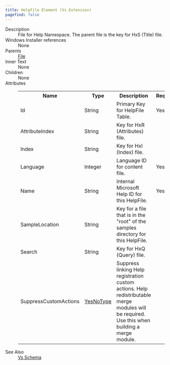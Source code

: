 ```yaml
---
title: HelpFile Element (Vs Extension)
pagefind: false
---
```

<dl>
  <dt>Description</dt>
  <dd>                 File for Help Namespace.  The parent file is the key for HxS (Title) file.             </dd>
  <dt>Windows Installer references</dt>
  <dd>None</dd>
  <dt>Parents</dt>
  <dd>
    <a href="../../wix/file/">File</a>
  </dd>
  <dt>Inner Text</dt>
  <dd>None</dd>
  <dt>Children</dt>
  <dd>None</dd>
  <dt>Attributes</dt>
  <dd>
    <table cellspacing="0" cellpadding="0" class="schema">
      <tr>
        <th width="15%">Name</th>
        <th width="15%">Type</th>
        <th width="65%">Description</th>
        <th width="15%">Required</th>
      </tr>
      <tr>
        <td>Id</td>
        <td>String</td>
        <td>Primary Key for HelpFile Table.</td>
        <td>Yes</td>
      </tr>
      <tr>
        <td>AttributeIndex</td>
        <td>String</td>
        <td>Key for HxR (Attributes) file.</td>
        <td>&nbsp;</td>
      </tr>
      <tr>
        <td>Index</td>
        <td>String</td>
        <td>Key for HxI (Index) file.</td>
        <td>&nbsp;</td>
      </tr>
      <tr>
        <td>Language</td>
        <td>Integer</td>
        <td>Language ID for content file.</td>
        <td>Yes</td>
      </tr>
      <tr>
        <td>Name</td>
        <td>String</td>
        <td>Internal Microsoft Help ID for this HelpFile.</td>
        <td>Yes</td>
      </tr>
      <tr>
        <td>SampleLocation</td>
        <td>String</td>
        <td>Key for a file that is in the "root" of the samples directory for this HelpFile.</td>
        <td>&nbsp;</td>
      </tr>
      <tr>
        <td>Search</td>
        <td>String</td>
        <td>Key for HxQ (Query) file.</td>
        <td>&nbsp;</td>
      </tr>
      <tr>
        <td>SuppressCustomActions</td>
        <td><a href="../../vs/simple_type_yesnotype">YesNoType</a></td>
        <td>Suppress linking Help registration custom actions.  Help redistributable merge modules will be required.  Use this when building a merge module.</td>
        <td>&nbsp;</td>
      </tr>
    </table>
  </dd>
  <dt>See Also</dt>
  <dd>
    <a href="../">Vs Schema</a>
  </dd>
</dl>
